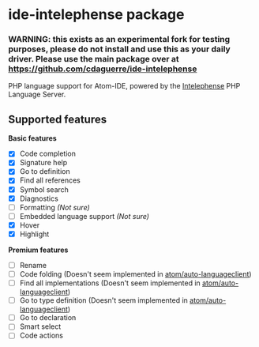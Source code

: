 # ide-intelephense package

### WARNING: this exists as an experimental fork for testing purposes, please do not install and use this as your daily driver. Please use the main package over at https://github.com/cdaguerre/ide-intelephense

PHP language support for Atom-IDE, powered by the [Intelephense](https://intelephense.com/) PHP Language Server.

## Supported features

**Basic features**
- [x] Code completion
- [x] Signature help
- [x] Go to definition
- [x] Find all references
- [x] Symbol search
- [x] Diagnostics
- [ ] Formatting _(Not sure)_
- [ ] Embedded language support _(Not sure)_
- [x] Hover
- [x] Highlight

**Premium features**
- [ ] Rename
- [ ] Code folding (Doesn't seem implemented in [atom/auto-languageclient](https://github.com/atom/atom-languageclient/blob/65ae206c6ac3feff006a93f98c4856b0a08ad9ba/lib/auto-languageclient.ts#L208))
- [ ] Find all implementations (Doesn't seem implemented in [atom/auto-languageclient](https://github.com/atom/atom-languageclient/blob/65ae206c6ac3feff006a93f98c4856b0a08ad9ba/lib/auto-languageclient.ts#L205))
- [ ] Go to type definition (Doesn't seem implemented in [atom/auto-languageclient](https://github.com/atom/atom-languageclient/blob/65ae206c6ac3feff006a93f98c4856b0a08ad9ba/lib/auto-languageclient.ts#L206))
- [ ] Go to declaration
- [ ] Smart select
- [ ] Code actions
